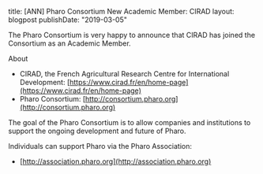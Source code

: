 title: [ANN] Pharo Consortium New Academic Member: CIRAD
layout: blogpost
publishDate: "2019-03-05"

The Pharo Consortium is very happy to announce that CIRAD has joined the Consortium as an Academic Member.

About
- CIRAD, the French Agricultural Research Centre for International Development: [https://www.cirad.fr/en/home-page](https://www.cirad.fr/en/home-page)
- Pharo Consortium: [http://consortium.pharo.org](http://consortium.pharo.org)


The goal of the Pharo Consortium is to allow companies and institutions to support the ongoing development and future of Pharo.

Individuals can support Pharo via the Pharo Association:

- [http://association.pharo.org](http://association.pharo.org)

